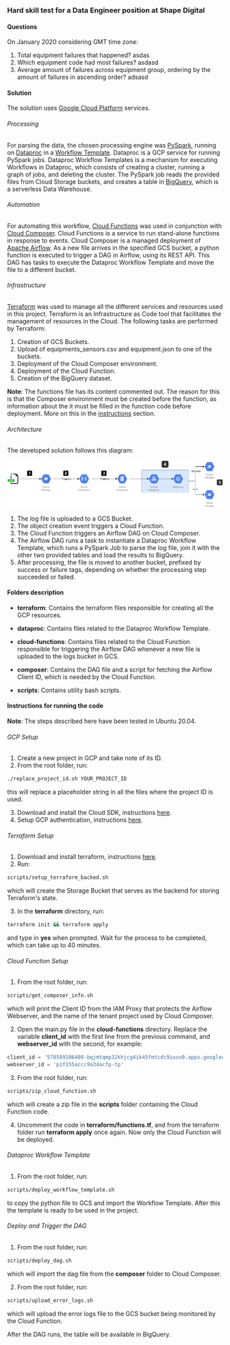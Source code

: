 ### Hard skill test for a Data Engineer position at Shape Digital

#### Questions

On January 2020 considering GMT time zone:

1. Total equipment failures that happened?
asdas
2. Which equipment code had most failures?
asdasd
3. Average amount of failures across equipment group, ordering by the amount of failures in ascending order?
adsasd

#### Solution

The solution uses [Google Cloud Platform](https://cloud.google.com/) services.

###### Processing
For parsing the data, the chosen processing engine was [PySpark](https://spark.apache.org/docs/latest/api/python/), running on [Dataproc](https://cloud.google.com/dataproc) in a [Workflow Template](https://cloud.google.com/dataproc/docs/concepts/workflows/overview). Dataproc is a GCP service for running PySpark jobs. Dataproc Workflow Templates is a mechanism for executing Workflows in Dataproc, which consists of creating a cluster, running a graph of jobs, and deleting the cluster.
The PySpark job reads the provided files from Cloud Storage buckets, and creates a table in [BigQuery](https://cloud.google.com/bigquery), which is a serverless Data Warehouse.

###### Automation
For automating this workflow, [Cloud Functions](https://cloud.google.com/functions) was used in conjunction with [Cloud Composer](https://cloud.google.com/composer). Cloud Functions is a service to run stand-alone functions in response to events. Cloud Composer is a managed deployment of [Apache Airflow](http://airflow.apache.org/). As a new file arrives in the specified GCS bucket, a python function is executed to trigger a DAG in Airflow, using its REST API. This DAG has tasks to execute the Dataproc Workflow Template and move the file to a different bucket.

###### Infrastructure
[Terraform](https://www.terraform.io/) was used to manage all the different services and resources used in this project. Terraform is an Infrastructure as Code tool that facilitates the management of resources in the Cloud. The following tasks are performed by Terraform:

1. Creation of GCS Buckets.
2. Upload of equipments_sensors.csv and equipment.json to one of the buckets.
3. Deployment of the Cloud Composer environment.
4. Deployment of the Cloud Function.
5. Creation of the BigQuery dataset.

__Note__: The functions file has its content commented out. The reason for this is that the Composer environment must be created before the function, as information about the it must be filled in the function code before deployment. More on this in the [instructions](#cloud-function-setup) section.

###### Architecture
The developed solution follows this diagram:

![solution_diagram](solution_diagram.png)
1. The log file is uploaded to a GCS Bucket.
2. The object creation event triggers a Cloud Function.
3. The Cloud Function triggers an Airflow DAG on Cloud Composer.
4. The Airflow DAG runs a task to instantiate a Dataproc Workflow Template, which runs a PySpark Job to parse the log file, join it with the other two provided tables and load the results to BigQuery.
5. After processing, the file is moved to another bucket, prefixed by success or failure tags, depending on whether the processing step succeeded or failed.
#### Folders description

- __terraform__:
Contains the terraform files responsible for creating all the GCP resources.

- __dataproc__:
Contains files related to the Dataproc Workflow Template.

- __cloud-functions__:
Contains files related to the Cloud Function responsible for triggering the Airflow DAG whenever a new file is uploaded to the logs bucket in GCS.

- __composer__:
Contains the DAG file and a script for fetching the Airflow Client ID, which is needed by the Cloud Function.

- __scripts__:
Contains utility bash scripts.

#### Instructions for running the code
__Note__: The steps described here have been tested in Ubuntu 20.04.
###### GCP Setup
1. Create a new project in GCP and take note of its ID.
2. From the root folder, run:

```bash
./replace_project_id.sh YOUR_PROJECT_ID
```
this will replace a placeholder string in all the files where the project ID is used.

3. Download and install the Cloud SDK, instructions [here](https://cloud.google.com/sdk/docs/install).
4. Setup GCP authentication, instructions [here](https://cloud.google.com/docs/authentication/getting-started).

###### Terraform Setup

1. Download and install terraform, instructions [here](https://learn.hashicorp.com/tutorials/terraform/install-cli).
2. Run:
```bash
scripts/setup_terraform_backed.sh
```
which will create the Storage Bucket that serves as the backend for storing Terraform's state.

3. In the __terraform__ directory, run:

```bash
terraform init && terraform apply
```
and type in __yes__ when prompted. Wait for the process to be completed, which can take up to 40 minutes.

###### Cloud Function Setup
1. From the root folder, run:

```bash
scripts/get_composer_info.sh
```
which will print the Client ID from the IAM Proxy that protects the Airflow Webserver, and the name of the tenant project used by Cloud Composer.

2. Open the main.py file in the __cloud-functions__ directory.
Replace the variable __client_id__ with the first line from the previous command, and __webserver_id__ with the second, for example:

```python
client_id = '570589106480-bqjmtqmp32khjcg4ik45fmtcdc9iuvu9.apps.googleusercontent.com'
webserver_id = 'p1f155accc9a34acfp-tp'
```

3. From the root folder, run:

```bash
scripts/zip_cloud_function.sh
```
which will create a zip file in the __scripts__ folder containing the Cloud Function code.

4. Uncomment the code in __terraform/functions.tf__, and from the terraform folder run __terraform apply__ once again. Now only the Cloud Function will be deployed.

###### Dataproc Workflow Template
1. From the root folder, run:
```bash
scripts/deploy_workflow_template.sh
```
to copy the python file to GCS and import the Workflow Template. After this the template is ready to be used in the project.
###### Deploy and Trigger the DAG
1. From the root folder, run:

```bash
scripts/deploy_dag.sh
```
which will import the dag file from the __composer__ folder to Cloud Composer.

2. From the root folder, run:

```bash
scripts/upload_error_logs.sh
```
which will upload the error logs file to the GCS bucket being monitored by the Cloud Function.

After the DAG runs, the table will be available in BigQuery.
